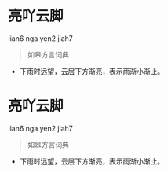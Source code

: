 # 亮吖云脚
lian6 nga yen2 jiah7
> 如皋方言词典
- 下雨时远望，云层下方渐亮，表示雨渐小渐止。

# 亮吖云脚
lian6 nga yen2 jiah7
> 如皋方言词典
- 下雨时远望，云层下方渐亮，表示雨渐小渐止。
